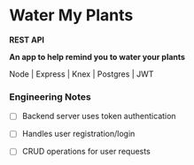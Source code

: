 # Water My Plants
**REST API**

**An app to help remind you to water your plants**

Node | Express | Knex | Postgres | JWT

### Engineering Notes
- [ ] Backend server uses token authentication
- [ ] Handles user registration/login
- [ ] CRUD operations for user requests


